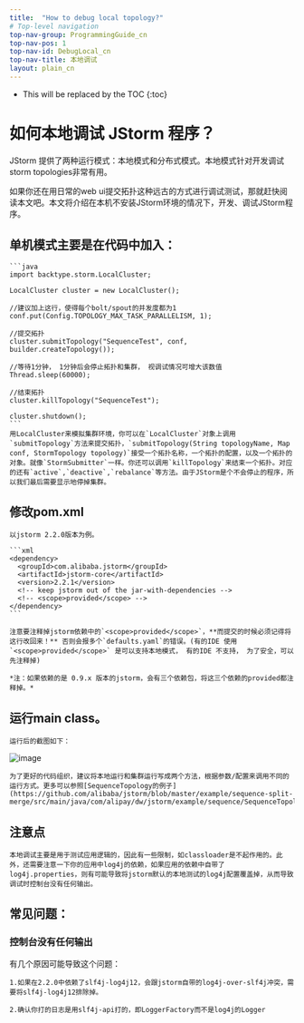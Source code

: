 ```yaml
---
title:  "How to debug local topology?"
# Top-level navigation
top-nav-group: ProgrammingGuide_cn
top-nav-pos: 1
top-nav-id: DebugLocal_cn
top-nav-title: 本地调试
layout: plain_cn
---
```


* This will be replaced by the TOC
{:toc}


# 如何本地调试 JStorm 程序？

JStorm 提供了两种运行模式：本地模式和分布式模式。本地模式针对开发调试storm topologies非常有用。

如果你还在用日常的web ui提交拓扑这种远古的方式进行调试测试，那就赶快阅读本文吧。本文将介绍在本机不安装JStorm环境的情况下，开发、调试JStorm程序。

## 单机模式主要是在代码中加入：

	```java
	import backtype.storm.LocalCluster;
	
	LocalCluster cluster = new LocalCluster();
	
	//建议加上这行，使得每个bolt/spout的并发度都为1
	conf.put(Config.TOPOLOGY_MAX_TASK_PARALLELISM, 1);

	//提交拓扑
	cluster.submitTopology("SequenceTest", conf, builder.createTopology());
	
	//等待1分钟， 1分钟后会停止拓扑和集群， 视调试情况可增大该数值
	Thread.sleep(60000);		
			
	//结束拓扑
	cluster.killTopology("SequenceTest");
	
	cluster.shutdown();
	```
	用LocalCluster来模拟集群环境，你可以在`LocalCluster`对象上调用`submitTopology`方法来提交拓扑，`submitTopology(String topologyName, Map conf, StormTopology topology)`接受一个拓扑名称，一个拓扑的配置，以及一个拓扑的对象。就像`StormSubmitter`一样。你还可以调用`killTopology`来结束一个拓扑。对应的还有`active`,`deactive`,`rebalance`等方法。由于JStorm是个不会停止的程序，所以我们最后需要显示地停掉集群。

## 修改pom.xml

	以jstorm 2.2.0版本为例。
	
	```xml
	<dependency>
	  <groupId>com.alibaba.jstorm</groupId>
	  <artifactId>jstorm-core</artifactId>
	  <version>2.2.1</version>
	  <!-- keep jstorm out of the jar-with-dependencies -->
	  <!-- <scope>provided</scope> -->
	</dependency>
	```

	注意要注释掉jstorm依赖中的`<scope>provided</scope>`，**而提交的时候必须记得将这行改回来！** 否则会报多个`defaults.yaml`的错误。(有的IDE 使用`<scope>provided</scope>` 是可以支持本地模式， 有的IDE 不支持， 为了安全，可以先注释掉)
	
	*注：如果依赖的是 0.9.x 版本的jstorm，会有三个依赖包，将这三个依赖的provided都注释掉。*

## 运行main class。

	运行后的截图如下：
![image]({{site.baseurl}}/img/programguide/localdebug.jpg)

	为了更好的代码组织，建议将本地运行和集群运行写成两个方法，根据参数/配置来调用不同的运行方式。更多可以参照[SequenceTopology的例子](https://github.com/alibaba/jstorm/blob/master/example/sequence-split-merge/src/main/java/com/alipay/dw/jstorm/example/sequence/SequenceTopology.java)

## 注意点

	本地调试主要是用于测试应用逻辑的，因此有一些限制，如classloader是不起作用的。此外，还需要注意一下你的应用中log4j的依赖，如果应用的依赖中自带了log4j.properties，则有可能导致将jstorm默认的本地测试的log4j配置覆盖掉，从而导致调试时控制台没有任何输出。

## 常见问题：

### 控制台没有任何输出
有几个原因可能导致这个问题：

    1.如果在2.2.0中依赖了slf4j-log4j12，会跟jstorm自带的log4j-over-slf4j冲突，需要将slf4j-log4j12排除掉。

    2.确认你打的日志是用slf4j-api打的，即LoggerFactory而不是log4j的Logger
